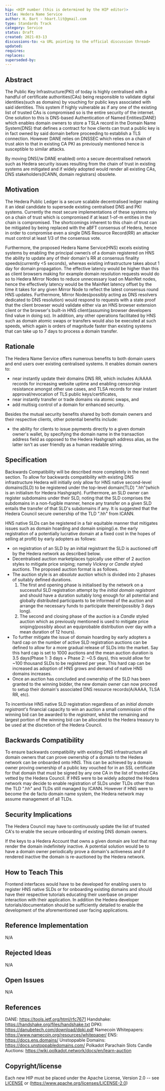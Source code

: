 ```yaml
---
hip: <HIP number (this is determined by the HIP editor)>
title: Hedera Name Service
author: H. Bart - hbart.lit@gmail.com
type: Standards Track
category: Service
status: Draft
created: 2021-03-13
discussions-to: <a URL pointing to the official discussion thread>
updated:
requires:
replaces:
superseded-by:
---
```


## Abstract

The Public Key Infrastructure(PKI) of today is highly centralised with a handful of certificate authorities(CAs) being responsible to validate digital identities(such as domains) by vouching for public keys associated with said identities. This system if highly vulnerable as if any one of the existing list of trusted CAs is compromised so is the entire security of the internet. One solution to this is DNS-based Authentication of Named Entities(DANE) which enables domain owners to store a TSLA record in the Domain Name System(DNS) that defines a contract for how clients can trust a public key is in fact owned by said domain before proceeding to establish a TLS connection. However DANE relies on DNSSEC which relies on a chain of trust akin to that in existing CA PKI as previously mentioned hence is susceptible to similar attacks.

By moving DNS(/w DANE enabled) onto a secure decentralised network such as Hedera security issues resulting from the chain of trust in existing systems are mitigated and if widely adopted would render all existing CAs, DNS stakeholders(ICANN, domain registrars) obsolete.

## Motivation

The Hedera Public Ledger is a secure scalable decentralised ledger making it an ideal candidate to supersede existing centralised DNS and PKI systems. Currently the most secure implementations of these systems rely on a chain of trust which is compromised if at least 1-of-m entities in the chain is compromised. The shortcomings inherent to this chain of trust can be mitigated by being replaced with the aBFT consensus of Hedera, hence in order to compromise even a single DNS Resource Record(RR) an attacker must control at least 1/3 of the consensus vote.

Furthermore, the proposed Hedera Name Service(HNS) excels existing systems by enabling the principal owner/s of a domain registered on HNS the ability to update any of their domain's RR at consensus finality speeds(currently <5 seconds), whereas existing infrastructure takes about 1 day for domain propagation. The effective latency would be higher than this as client browsers making for example domain resolution requests would do so to Hedera Mirror Nodes to reduce unnecessary load on MainNet nodes, hence the effectively latency would be the MainNet latency offset by the time it takes for any given Mirror Node to reflect the latest consensus round HNS updates. Furthermore, Mirror Nodes(possibly acting as DNS resolvers dedicated to DNS resolution) would respond to requests with a state proof that the client browser would validate either via an HNS browser extension client or the browser's built-in HNS client(assuming browser developers find value in doing so). In addition, any other operations facilitated by HNS such as domain atomic swaps or transfers would also be executed at such speeds, which again is orders of magnitude faster than existing systems that can take up to 7 days to process a domain transfer.

## Rationale

The Hedera Name Service offers numerous benefits to both domain users and end users over existing centralised systems. It enables domain owners to:
* near instantly update their domains DNS RR, which includes A/AAAA records for increasing website uptime and enabling censorship resistance amongst other use cases, and TLSA records for near instant approval/revocation of TLS public keys/certificates,
* near instantly transfer or trade domains via atomic swaps, and
* add multisig control of a domain for enhanced security.

Besides the mutual security benefits shared by both domain owners and their respective clients, other potential benefits include:
* the ability for clients to issue payments directly to a given domain owner's wallet, by specifying the domain name in the transaction address field as opposed to the Hedera Hashgraph address alias, as the latter isn't as user friendly as a human readable string. 

## Specification

Backwards Compatibility will be described more completely in the next section. To allow for backwards compatibility with existing DNS infrastructure Hedera will initially only allow for HNS native second-level domains(SLD) to be registered under the top-level domain(TLD) ".hh"(which is an initialism for Hedera Hashgraph). Furthermore, an SLD owner can register subdomains under their SLD, noting that the SLD comprises the subdomains in a non-fugible manner, hence any transfer on a given SLD entails the transfer of that SLD's subdomains if any. It is suggested that the Hedera Council secure ownership of the TLD ".hh" from ICANN.

HNS native SLDs can be registered in a fair equitable manner that mitigates issues such as domain hoarding and domain sniping(i.e. the early registration of a potentially lucrative domain at a fixed cost in the hopes of selling at profit) by early adopters as follows:
* on registration of an SLD by an initial registrant the SLD is auctioned off by the Hedera network as described below.
* Decentralised auction marketplaces typically use either of 2 auction styles to mitigate price sniping; namely *Vickrey* or *Candle* styled auctions. The proposed auction format is as follows.
* The auction style is an *absolute* auction which is divided into 2 phases of suitably defined durations.
    1. The first and opening phase is initialised by the network on a successful SLD registration attempt by the *initial domain registrant* and should have a duration suitably long enough for all potential and globally distributed participants to be informed of the auction and arrange the necessary funds to participate therein(possibly 3 days long).
    2. The second and closing phase of the auction is a *Candle* styled auction which as previously mentioned is used to mitigate price sniping(possibly about an equiprobable distribution over day with a mean duration of 12 hours).
* To further mitigate the issue of domain hoarding by early adopters a hard cap on the number of active SLD registration auctions can be defined to allow for a more gradual release of SLDs into the market. Say this hard cap is set to 1000 auctions and the mean auction duration is 3.5 days(Phase 1: 3 days + Phase 2: ~0.5 days), this would allow for ~100 thousand SLDs to be registered per year. This hard cap can be increased as adoption of HNS grows and demand of native HNS domains increases.
* Once an auction has concluded and ownership of the SLD has been granted to the winning bidder, the new domain owner can now proceed to setup their domain's associated DNS resource records(A/AAAA, TLSA RR, etc).

To incentivise HNS native SLD registration regardless of an *initial domain registrant's* financial capacity to win an auction a small commission of the winning bid can be awarded to the *registrant*, whilst the remaining and largest portion of the winning bid can be allocated to the Hedera treasury to be used at the discretion of the Hedera Council.

## Backwards Compatibility

To ensure backwards compatibility with existing DNS infrastructure all domain owners that can prove ownership of a domain to the Hedera network can be onboarded onto HNS. This can be achieved by a domain owner proving ownership of a public key vouched for in an SSL certificate for that domain that must be signed by any one CA in the list of trusted CAs vetted by the Hedera Council. If HNS were to be widely adopted the Hedera network may decide to enable registration of SLDs under TLDs other than the TLD ".hh" and TLDs still managed by ICANN. However if HNS were to become the de facto domain name system, the Hedera network may assume management of all TLDs.

## Security Implications

The Hedera Council may have to continuously update the list of trusted CA's to enable the secure onboarding of existing DNS domain owners. 

If the keys to a Hedera Account that owns a given domain are lost that may render the domain indefinitely inactive. A potential solution would be to have a domain owner periodically prove a domain's activeness and if rendered inactive the domain is re-auctioned by the Hedera network.

## How to Teach This

Frontend interfaces would have to be developed for enabling users to register HNS native SLDs or for onboarding existing domains and should have their respective tutorials educating their userbase on proper interaction with their application. In addition the Hedera developer tutorials/documentation should be sufficiently detailed to enable the development of the aforementioned user facing applications.

## Reference Implementation

N/A

## Rejected Ideas

N/A

## Open Issues

N/A

## References

DANE: https://tools.ietf.org/html/rfc7671
Handshake: https://handshake.org/files/handshake.txt
DPKI: https://danubetech.com/download/dpki.pdf
Namecoin Whitepapers: https://www.namecoin.org/resources/whitepaper/
ENS: https://docs.ens.domains/
Unstoppable Domains: https://docs.unstoppabledomains.com/
Polkadot Parachain Slots Candle Auctions: https://wiki.polkadot.network/docs/en/learn-auction

## Copyright/license

Each new HIP must be placed under the Apache License, Version 2.0 -- see [LICENSE](LICENSE) or (https://www.apache.org/licenses/LICENSE-2.0)
